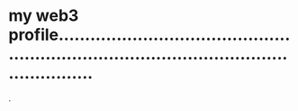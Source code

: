 # my web3 profile.................................................................................................................
.
